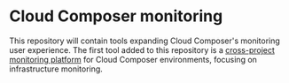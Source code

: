 # Cloud Composer monitoring

This repository will contain tools expanding Cloud Composer's monitoring user experience. 
The first tool added to this repository is a [cross-project monitoring platform](Cross_Project_Composer_Monitoring/) for Cloud Composer environments, focusing on infrastructure monitoring. 
